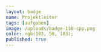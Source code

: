 ```yaml
---
layout: badge
name: Projektleiter
tags: [aufgaben]
image: /uploads/badge-110-cpp.png
color: rgb(103, 58, 183);
published: true
---
```


